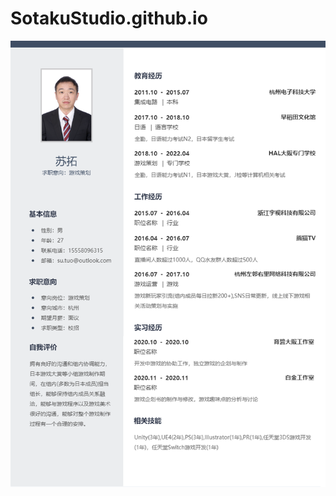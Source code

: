 # SotakuStudio.github.io
![Image text](https://github.com/SotakuStudio/SotakuStudio.github.io/blob/main/image/chnimage/resume_sutuo_chn.png)
